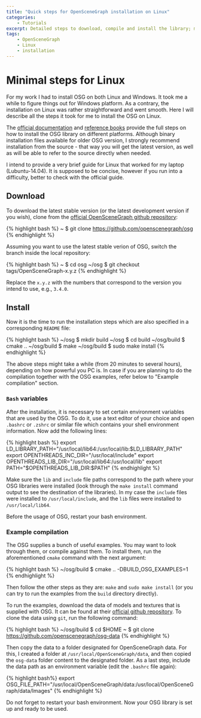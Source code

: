 ```yaml
---
title: "Quick steps for OpenSceneGraph installation on Linux"
categories: 
	- Tutorials
excerpt: Detailed steps to download, compile and install the library; management of environment variables and example compilation.
tags: 
	- OpenSceneGraph 
	- Linux 
	- installation
---
```


# Minimal steps for Linux

For my work I had to install OSG on both Linux and Windows. It took me a while to figure things out for Windows platform. As a contrary, the installation on Linux was rather straightforward and went smooth. Here I will describe all the steps it took for me to install the OSG on Linux.

The [official documentation](http://www.openscenegraph.org/index.php/documentation/getting-started) and [reference books](http://www.openscenegraph.org/index.php/documentation/books) provide the full steps on how to install the OSG library on different platforms. Although binary installation files available for older OSG version, I strongly recommend installation from the source - that way you will get the latest version, as well as will be able to refer to the source directly when needed. 

I intend to provide a very brief guide for Linux that worked for my laptop (Lubuntu-14.04). It is supposed to be concise, however if you run into a difficulty, better to check with the official guide.

## Download

To download the latest stable version (or the latest development version if you wish), clone from the [official OpenSceneGraph github repository](https://github.com/openscenegraph/osg):

{% highlight bash %}
~ $ git clone https://github.com/openscenegraph/osg
{% endhighlight %}

Assuming you want to use the latest stable verion of OSG, switch the branch inside the local repository:

{% highlight bash %}
~ $ cd osg
~/osg $ git checkout tags/OpenSceneGraph-x.y.z
{% endhighlight %}

Replace the `x.y.z` with the  numbers that correspond to the version you intend to use, e.g., `3.4.0`.

## Install

Now it is the time to run the installation steps which are also specified in a corresponding `README` file:

{% highlight bash %}
~/osg $ mkdir build
~/osg $ cd build
~/osg/build $ cmake ..
~/osg/build $ make
~/osg/build $ sudo make install
{% endhighlight %}

The above steps might take a while (from 20 minutes to several hours), depending on how powerful you PC is. In case if you are planning to do the compilation together with the OSG examples, refer below to "Example compilation" section.

### `Bash` variables

After the installation, it is necessary to set certain environment variables that are used by the OSG. To do it, use a text editor of your choice and open `.bashrc` or `.zshrc` or similar file which contains your shell environment information. Now add the following lines:

{% highlight bash %}
export LD_LIBRARY_PATH="/usr/local/lib64:/usr/local/lib:$LD_LIBRARY_PATH"
export OPENTHREADS_INC_DIR="/usr/local/include"
export OPENTHREADS_LIB_DIR="/usr/local/lib64:/usr/local/lib"
export PATH="$OPENTHREADS_LIB_DIR:$PATH"
{% endhighlight %}

Make sure the `lib` and `include` file paths correspond to the path where your OSG libraries were installed (look through the `make install` command output to see the destination of the libraries). In my case the `include` files were installed to `/usr/local/include`, and the `lib` files were installed to `/usr/local/lib64`. 

Before the usage of OSG, restart your bash environment.

### Example compilation

The OSG supplies a bunch of useful examples. You may want to look through them, or compile against them. To install them, run the aforementioned `cmake` command with the next argument:

{% highlight bash %}
~/osg/build $ cmake .. -DBUILD_OSG_EXAMPLES=1
{% endhighlight %}

Then follow the other steps as they are: `make` and `sudo make install` (or you can try to run the examples from the `build` directory directly).

To run the examples, download the data of models and textures that is supplied with OSG. It can be found at their [official github repository](https://github.com/openscenegraph/osg-data). To clone the data using `git`, run the following command:

{% highlight bash %}
~/osg/build $ cd $HOME
~ $ git clone https://github.com/openscenegraph/osg-data
{% endhighlight %}

Then copy the data to a folder designated for OpenSceneGraph data. For this, I created a folder at `/usr/local/OpenSceneGraph/data`, and then copied the `osg-data` folder content to the designated folder. As a last step, include the data path as an environment variable (edit the `.bashrc` file again):

{% highlight bash%}
export OSG_FILE_PATH="/usr/local/OpenSceneGraph/data:/usr/local/OpenSceneGraph/data/Images"
{% endhighlight %}
 
Do not forget to restart your bash environment. Now your OSG library is set up and ready to be used.

